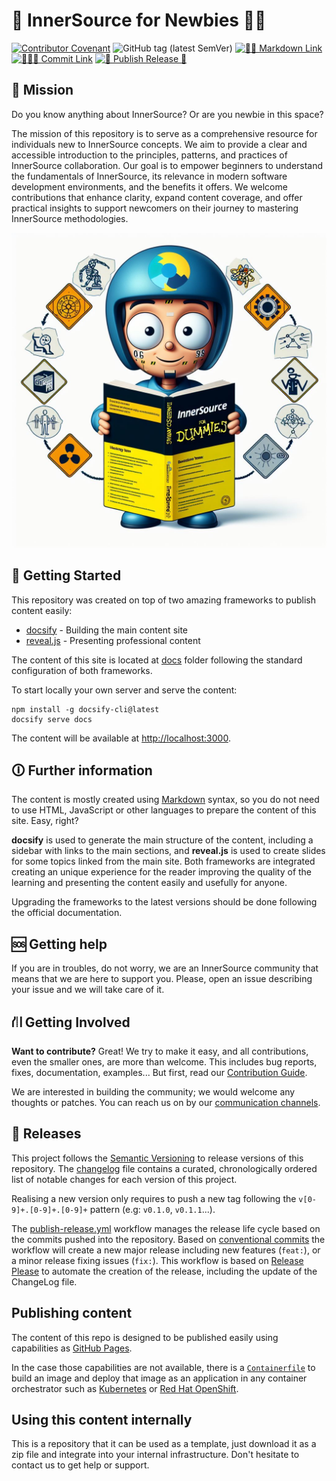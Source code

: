 # 🏡 InnerSource for Newbies 🤷‍♂️

[![Contributor Covenant](https://img.shields.io/badge/Contributor%20Covenant-2.1-4baaaa.svg)](./docs/CODE_OF_CONDUCT.md)
![GitHub tag (latest SemVer)](https://img.shields.io/github/v/tag/rmarting/innersource-for-newbies)
[![👷📑 Markdown Link](https://github.com/rmarting/innersource-for-newbies/actions/workflows/markdown-lint.yml/badge.svg)](https://github.com/rmarting/innersource-for-newbies/actions/workflows/markdown-lint.yml)
[![👷👩‍💻 Commit Link](https://github.com/rmarting/innersource-for-newbies/actions/workflows/commit-lint.yml/badge.svg)](https://github.com/rmarting/innersource-for-newbies/actions/workflows/commit-lint.yml)
[![🔖 Publish Release 🔖](https://github.com/rmarting/innersource-for-newbies/actions/workflows/publish-release.yml/badge.svg)](https://github.com/rmarting/innersource-for-newbies/actions/workflows/publish-release.yml)

## 🌟 Mission

Do you know anything about InnerSource? Or are you newbie in this space?

The mission of this repository is to serve as a comprehensive resource for individuals new to InnerSource concepts.
We aim to provide a clear and accessible introduction to the principles, patterns, and practices of InnerSource
collaboration. Our goal is to empower beginners to understand the fundamentals of InnerSource,
its relevance in modern software development environments, and the benefits it offers.
We welcome contributions that enhance clarity, expand content coverage, and offer practical insights
to support newcomers on their journey to mastering InnerSource methodologies.

![InnerSource for Newbies](./docs/images/innersource-for-newbies.jpeg)

## 🏁 Getting Started

This repository was created on top of two amazing frameworks to publish content easily:

* [docsify](https://docsify.js.org/) - Building the main content site
* [reveal.js](https://revealjs.com/) - Presenting professional content

The content of this site is located at [docs](./docs/) folder following the standard configuration of both frameworks.

To start locally your own server and serve the content:

```shell
npm install -g docsify-cli@latest
docsify serve docs
```

The content will be available at [http://localhost:3000](http://localhost:3000).

## 🛈 Further information

The content is mostly created using [Markdown](https://www.markdownguide.org/) syntax, so you do not need
to use HTML, JavaScript or other languages to prepare the content of this site. Easy, right?

**docsify** is used to generate the main structure of the content, including a sidebar with links to the
main sections, and **reveal.js** is used to create slides for some topics linked from the main site. Both
frameworks are integrated creating an unique experience for the reader improving the quality of the learning
and presenting the content easily and usefully for anyone.

Upgrading the frameworks to the latest versions should be done following the official documentation.

## 🆘 Getting help

If you are in troubles, do not worry, we are an InnerSource community that means that we are here
to support you. Please, open an issue describing your issue and we will take care of it.

## ⛙ Getting Involved

**Want to contribute?** Great! We try to make it easy, and all contributions, even
the smaller ones, are more than welcome. This includes bug reports, fixes, documentation, examples...
But first, read our [Contribution Guide](./docs/CONTRIBUTING.md).

We are interested in building the community; we would welcome any thoughts or patches. You can
reach us on by our [communication channels](./docs/CONTACT.md).

## 📍 Releases

This project follows the [Semantic Versioning](https://semver.org/spec/v2.0.0.html) to release
versions of this repository. The [changelog](./CHANGELOG.md) file contains a curated,
chronologically ordered list of notable changes for each version of this project.

Realising a new version only requires to push a new tag following the
`v[0-9]+.[0-9]+.[0-9]+` pattern (e.g: `v0.1.0`, `v0.1.1`...).

The [publish-release.yml](.github/workflows/publish-release.yml) workflow manages the release life cycle based on the
commits pushed into the repository. Based on [conventional commits](https://www.conventionalcommits.org/en/v1.0.0/#summary)
the workflow will create a new major release including new features (`feat:`),
or a minor release fixing issues (`fix:`). This workflow is based on [Release Please](https://github.com/googleapis/release-please)
to automate the creation of the release, including the update of the ChangeLog file.

## Publishing content

The content of this repo is designed to be published easily using capabilities as [GitHub Pages](https://pages.github.com/).

In the case those capabilities are not available, there is a [`Containerfile`](./Containerfile)
to build an image and deploy that image as an application in any container orchestrator such
as [Kubernetes](https://kubernetes.io/) or [Red Hat OpenShift](https://developers.redhat.com/products/openshift/overview).

## Using this content internally

This is a repository that it can be used as a template, just download it as a zip file and integrate into your
internal infrastructure. Don't hesitate to contact us to get help or support.
